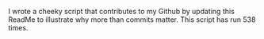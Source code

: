 I wrote a cheeky script that contributes to my Github by updating this ReadMe to illustrate why more than commits matter. This script has run 538 times.